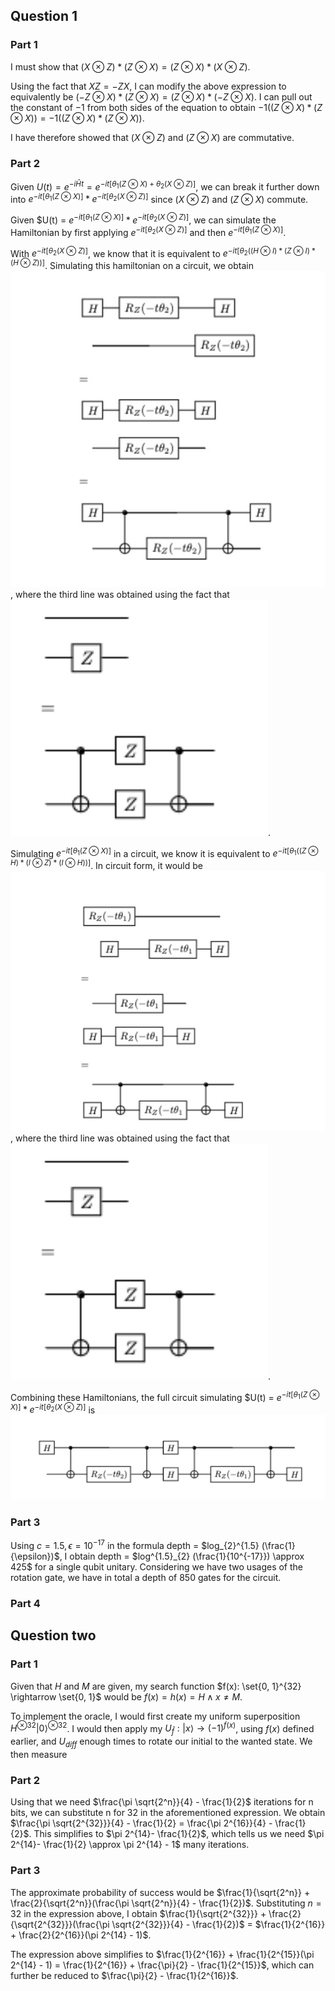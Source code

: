 ## Question 1

### Part 1
I must show that $(X \otimes Z) * (Z \otimes X) = (Z \otimes X) * (X \otimes Z)$.

Using the fact that $XZ = -ZX$, I can modify the above expression to equivalently 
be $(-Z \otimes X) * (Z \otimes X) = (Z \otimes X) * (-Z \otimes X)$. I can pull out the 
constant of $-1$ from both sides of the equation to obtain
$-1((Z \otimes X) * (Z \otimes X)) = -1((Z \otimes X) * (Z \otimes X))$.

I have therefore showed that $(X \otimes Z)$ and $(Z \otimes X)$ are commutative.

### Part 2

Given $U(t) = e^{-i\hat{H}t} = e^{-it[{\theta}_1 (Z \otimes X) + {\theta}_2 (X \otimes Z)]}$, we can break it further
down into $e^{-it[{\theta}_1 (Z \otimes X)]} *  e^{-it[{\theta}_2 (X \otimes Z)]}$ since $(X \otimes Z)$ and $(Z \otimes X)$ commute.

Given $U(t) = $e^{-it[{\theta}_1 (Z \otimes X)]} *  e^{-it[{\theta}_2 (X \otimes Z)]}$, we can simulate the 
Hamiltonian by first applying $e^{-it[{\theta}_2 (X \otimes Z)]}$  and then $e^{-it[{\theta}_1 (Z \otimes X)]}$.

With $e^{-it[{\theta}_2 (X \otimes Z)]}$, we know that it is equivalent to
$e^{-it[{\theta}_2 ((H \otimes I) * (Z \otimes I) * (H \otimes Z))]}$. Simulating this hamiltonian on 
a circuit, we obtain 
![Second Hamiltonian](second_hamiltonian.jpeg), where 
the third line was obtained using the fact that ![Z gate simplification](z_gate.jpeg).

Simulating $e^{-it[{\theta}_1 (Z \otimes X)]}$ in a circuit, we know it 
is equivalent to $e^{-it[{\theta}_1 ((Z \otimes H) * (I \otimes Z) * (I \otimes H))]}$. In circuit form, it 
would be ![First Hamiltonian](first_hamiltonian.jpeg), where
the third line was obtained using the fact that ![Z gate simplification](z_gate.jpeg).

Combining these Hamiltonians, the full circuit simulating
$U(t) = $e^{-it[{\theta}_1 (Z \otimes X)]} *  e^{-it[{\theta}_2 (X \otimes Z)]}$
is ![Full circuit](full_circuit.jpeg)


### Part 3
Using $c = 1.5, \epsilon = 10^{-17}$ in the formula depth = $log_{2}^{1.5} (\frac{1}{\epsilon})$, I obtain 
depth = $log^{1.5}_{2} (\frac{1}{10^{-17}}) \approx 425$ for a single qubit unitary. Considering we 
have two usages of the rotation gate, we have in total a depth of 850 gates for the circuit.


### Part 4

## Question two

### Part 1

Given that $H$ and $M$ are given, my search function $f(x): \set{0, 1}^{32} \rightarrow \set{0, 1}$ would 
be $f(x) = h(x) = H \land x \neq M$.

To implement the oracle, I would first create my uniform superposition $H^{\otimes 32} |0\rangle^{\otimes 32}$. I would
then apply my $U_{\bar{f}}: |x\rangle \rightarrow (-1)^{f(x)}$, using $f(x)$ defined earlier, and $U_{diff}$ enough 
times to rotate our initial to the wanted state. We then measure 


### Part 2
Using that we need $\frac{\pi \sqrt{2^n}}{4} - \frac{1}{2}$ iterations for n bits, we can 
substitute n for 32 in the aforementioned expression. We obtain $\frac{\pi \sqrt{2^{32}}}{4} - \frac{1}{2} = \frac{\pi 2^{16}}{4} - \frac{1}{2}$. 
This simplifies to $\pi 2^{14}- \frac{1}{2}$, which tells us we need $\pi 2^{14}- \frac{1}{2} \approx \pi 2^{14} - 1$ many iterations.


### Part 3

The approximate probability of success would be $\frac{1}{\sqrt{2^n}} + \frac{2}{\sqrt{2^n}}(\frac{\pi \sqrt{2^n}}{4} - \frac{1}{2})$. 
Substituting $n = 32$ in the expression above, I obtain $\frac{1}{\sqrt{2^{32}}} + \frac{2}{\sqrt{2^{32}}}(\frac{\pi \sqrt{2^{32}}}{4} - \frac{1}{2})$
= $\frac{1}{2^{16}} + \frac{2}{2^{16}}(\pi 2^{14} - 1)$.

The expression above simplifies to $\frac{1}{2^{16}} + \frac{1}{2^{15}}(\pi 2^{14} - 1) = \frac{1}{2^{16}}  + \frac{\pi}{2} - \frac{1}{2^{15}}$, 
which can further be reduced to $\frac{\pi}{2} - \frac{1}{2^{16}}$.
